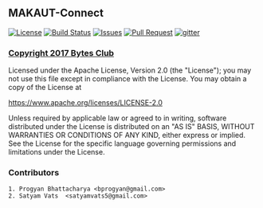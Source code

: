 ## MAKAUT-Connect
[![License](https://img.shields.io/badge/License-Apache%202.0-blue.svg)](https://www.apache.org/licenses/LICENSE-2.0)
[![Build Status](https://travis-ci.org/BytesClub/MAKAUT-Connect.svg?branch=master)](https://travis-ci.org/BytesClub/MAKAUT-Connect)
[![Issues](https://img.shields.io/github/issues/BytesClub/MAKAUT-Connect.svg)](https://github.com/BytesClub/MAKAUT-Connect/issues)
[![Pull Request](https://img.shields.io/github/issues-pr/BytesClub/MAKAUT-Connect.svg)](https://github.com/BytesClub/MAKAUT-Connect/pulls)
[![gitter](https://badges.gitter.im/gitterHQ/gitterHQ.github.io.svg)](https://gitter.im/Bytes_Club/General)

### [Copyright 2017 Bytes Club](https://github.com/BytesClub/MAKAUT-Connect/blob/master/LICENSE)

Licensed under the Apache License, Version 2.0 (the "License");
you may not use this file except in compliance with the License.
You may obtain a copy of the License at

  https://www.apache.org/licenses/LICENSE-2.0

Unless required by applicable law or agreed to in writing, software
distributed under the License is distributed on an "AS IS" BASIS,
WITHOUT WARRANTIES OR CONDITIONS OF ANY KIND, either express or implied.
See the License for the specific language governing permissions and
limitations under the License.

### Contributors

	1. Progyan Bhattacharya	<bprogyan@gmail.com>
	2. Satyam Vats	<satyamvats5@gmail.com>